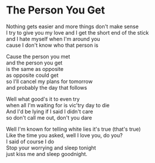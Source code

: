 # The Person You Get

Nothing gets easier and more things don't make sense  
I try to give you my love and I get the short end of the stick  
and I hate myself when I'm around you  
cause I don't know who that person is  

Cause the person you met  
and the person you get  
is the same as opposite  
as opposite could get  
so I'll cancel my plans for tomorrow  
and probably the day that follows  

Well what good's it to even try  
when all I'm waiting for is vic'try day to die  
And I'd be lying if I said I didn't care  
so don't call me out, don't you dare  

Well I'm known for telling white lies it's true (that's true)  
Like the time you asked, well I love you, do you?  
I said of course I do  
Stop your worrying and sleep tonight  
just kiss me and sleep goodnight.  

